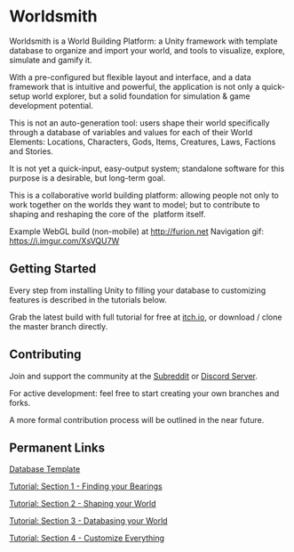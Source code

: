 # Worldsmith
Worldsmith is a World Building Platform: a Unity framework with template database to organize and import your world, and tools to visualize, explore, simulate and gamify it.

With a pre-configured but flexible layout and interface, and a data framework that is intuitive and powerful, the application is not only a quick-setup world explorer, but a solid foundation for simulation & game development potential.

This is not an auto-generation tool: users shape their world specifically through a database of variables and values for each of their World Elements: Locations, Characters, Gods, Items, Creatures, Laws, Factions and Stories.

It is not yet a quick-input, easy-output system; standalone software for this purpose is a desirable, but long-term goal.

This is a collaborative world building platform: allowing people not only to work together on the worlds they want to model; but to contribute to shaping and reshaping the core of the  platform itself.

Example WebGL build (non-mobile) at http://furion.net
Navigation gif:  https://i.imgur.com/XsVQU7W

## Getting Started
Every step from installing Unity to filling your database to customizing features is described in the tutorials below.

Grab the latest build with full tutorial for free at [itch.io](https://worldsmith.itch.io/), or download / clone the master branch directly.


## Contributing
Join and support the community at the [Subreddit](https://old.reddit.com/r/worldsmith/) or [Discord Server](https://discord.gg/YXjSpZF).

For active development: feel free to start creating your own branches and forks. 

A more formal contribution process will be outlined in the near future.

## Permanent Links
[Database Template](https://docs.google.com/spreadsheets/d/1L8oKZVdUQEbR-iIIhvDXUjvB4aUBy6X9hpIybN93Du8/edit?usp=sharing)

[Tutorial: Section 1 - Finding your Bearings](https://docs.google.com/document/d/1UmsclZaFG_ld8suCh-FEUbuy4ZH9PXu2PeF_clsMeps/edit?usp=sharing)

[Tutorial: Section 2 - Shaping your World](https://docs.google.com/document/d/1zQ5fJl26EzJec-aeDe3ttiiVgi0or0c2_66X-A5-eV0/edit?usp=sharing)

[Tutorial: Section 3 - Databasing your World](https://docs.google.com/document/d/1Z23T2wKOFYplDc3ZCSFLD0pihMUUX-IbpV_aimPkWs0/edit?usp=sharing)

[Tutorial: Section 4 - Customize Everything](https://docs.google.com/document/d/1a4_ZzR2K3mObtaP-tMN4qpUOgAXNMPaHRouCPd20_8Q/edit?usp=sharing)
